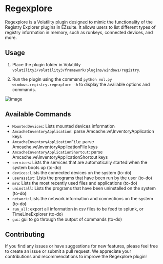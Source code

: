 # Regexplore

Regexplore is a Volatility plugin designed to mimic the functionality of the Registry Explorer plugins in EZsuite. It allows users to list different types of registry information in memory, such as runkeys, connected devices, and more.

## Usage

1. Place the plugin folder in Volatility `volatility3/volatility3/framework/plugins/windows/registry`. 

2. Run the plugin using the command `python vol.py windows.registry.regexplore -h` to display the available options and commands.

![image](https://user-images.githubusercontent.com/51376376/226187226-374b9d53-026e-43d6-8b87-e7cce2170779.png)

## Available Commands

- `MountedDevices`: Lists mounted devices information
- `AmcacheInventoryApplication`: parse Amcache.ve\InventoryApplication keys
- `AmcacheInventoryApplicationFile`: parse Amcache.ve\InventoryApplicationFile keys
- `AmcacheInventoryApplicationShortcut`: parse Amcache.ve\InventoryApplicationShortcut keys
- `services`: Lists the services that are automatically started when the system boots up (to-do)
- `devices`: Lists the connected devices on the system (to-do)
- `userassist`: Lists the programs that have been run by the user (to-do)
- `mru`: Lists the most recently used files and applications (to-do)
- `uninstall`: Lists the programs that have been uninstalled on the system (to-do)
- `network`: Lists the network information and connections on the system (to-do)
- `run_all`: export all information in csv files to be feed to splunk, or TimeLineExplorer (to-do)
- `gui`: gui to go through the output of commands (to-do)
## Contributing

If you find any issues or have suggestions for new features, please feel free to create an issue or submit a pull request. We appreciate your contributions and recommendations to improve the Regexplore plugin!
